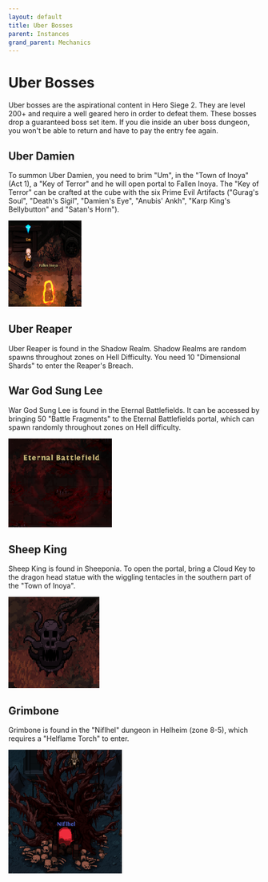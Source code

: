 ```yaml
---
layout: default
title: Uber Bosses
parent: Instances
grand_parent: Mechanics
---
```


# Uber Bosses 
Uber bosses are the aspirational content in Hero Siege 2. They are level 200+ and require a well geared hero in order to defeat them. These bosses drop a guaranteed boss set item. If you die inside an uber boss dungeon, you won't be able to return and have to pay the entry fee again.

## Uber Damien
To summon Uber Damien, you need to brim "Um", in the "Town of Inoya" (Act 1), a "Key of Terror" and he will open  portal to Fallen Inoya. The "Key of Terror" can be crafted at the cube with the six Prime Evil Artifacts ("Gurag's Soul", "Death's Sigil", "Damien's Eye", "Anubis' Ankh", "Karp King's Bellybutton" and "Satan's Horn").

![Image](../../../assets/images/um_fallen_inoya.png)

## Uber Reaper
Uber Reaper is found in the Shadow Realm. Shadow Realms are random spawns throughout zones on Hell Difficulty. You need 10 "Dimensional Shards" to enter the Reaper's Breach.

## War God Sung Lee
War God Sung Lee is found in the Eternal Battlefields. It can be accessed by bringing 50 "Battle Fragments" to the Eternal Battlefields portal, which can spawn randomly throughout zones on Hell difficulty.

![Image](../../../assets/images/eternal_battlefield.png)

## Sheep King
Sheep King is found in Sheeponia. To open the portal, bring a Cloud Key to the dragon head statue with the wiggling tentacles in the southern part of the "Town of Inoya".

![Image](../../../assets/images/dragon_head_statue.png "The dragon head statue, which acts as the gateway to Sheeponia.")

<!--- 
## King Rakhul
King Rakhul can be challenged after completing 10 Chaos Towers.
--->

## Grimbone 
Grimbone is found in the "Niflhel" dungeon in Helheim (zone 8-5), which requires a "Helflame Torch" to enter.

![Image](../../../assets/images/niflhel.png)